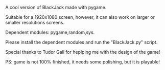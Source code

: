 A cool version of BlackJack made with pygame.

Suitable for a 1920x1080 screen, however, it can also work on larger or smaller resolutions screens.

Dependent modules: pygame,random,sys.

Please install the dependent modules and run the "BlackJack.py" script.

Special thanks to Tudor Gall for heplping me with the design of the game!

PS: game is not 100% finished, it needs some polishing, but it is playable!
